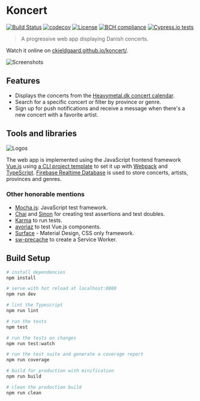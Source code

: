 # Koncert

[![Build Status](https://travis-ci.org/ckjeldgaard/koncert.svg?branch=master)](https://travis-ci.org/ckjeldgaard/koncert)
[![codecov](https://codecov.io/gh/ckjeldgaard/koncert/branch/master/graph/badge.svg)](https://codecov.io/gh/ckjeldgaard/koncert)
[![License](https://img.shields.io/badge/license-MIT-green.svg)](https://github.com/ckjeldgaard/koncert/blob/master/LICENSE.txt)
[![BCH compliance](https://bettercodehub.com/edge/badge/ckjeldgaard/koncert?branch=master)](https://bettercodehub.com/)
[![Cypress.io tests](https://img.shields.io/badge/cypress.io-tests-green.svg?style=flat-square)](https://cypress.io)

> A progressive web app displaying Danish concerts.

Watch it online on [ckjeldgaard.github.io/koncert/](https://ckjeldgaard.github.io/koncert/#/).

![Screenshots](https://imgur.com/fXUfYtp.png)

## Features

* Displays the concerts from the [Heavymetal.dk concert calendar](http://heavymetal.dk/koncertkalender).
* Search for a specific concert or filter by province or genre.
* Sign up for push notifications and receive a message when there's a new concert with a favorite artist.

## Tools and libraries

![Logos](https://i.imgur.com/28AMyei.png)

The web app is implemented using the JavaScript frontend framework [Vue.js](https://vuejs.org/) using [a CLI project template](https://github.com/ducksoupdev/vue-webpack-typescript) to set it up with [Webpack](https://webpack.github.io/) and [TypeScript](https://www.typescriptlang.org/).
[Firebase Realtime Database](https://firebase.google.com/) is used to store concerts, artists, provinces and genres.

### Other honorable mentions

* [Mocha.js](https://mochajs.org/): JavaScript test framework.
* [Chai](http://chaijs.com/) and [Sinon](http://sinonjs.org/) for creating test assertions and test doubles.
* [Karma](https://karma-runner.github.io/1.0/index.html) to run tests.
* [avoriaz](https://eddyerburgh.gitbooks.io/avoriaz/content/) to test Vue.js components.
* [Surface](https://mildrenben.github.io/surface/) - Material Design, CSS only framework.
* [sw-precache](https://github.com/GoogleChromeLabs/sw-precache) to create a Service Worker.

## Build Setup

``` bash
# install dependencies
npm install

# serve with hot reload at localhost:8080
npm run dev

# lint the Typescript
npm run lint

# run the tests
npm test

# run the tests on changes
npm run test:watch

# run the test suite and generate a coverage report
npm run coverage

# build for production with minification
npm run build

# clean the production build
npm run clean
```
